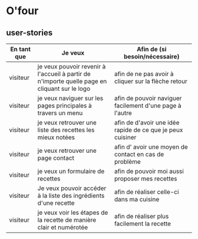 # O'four

## user-stories

| En tant que | Je veux | Afin de (si besoin/nécessaire) |
|--|--|--|
|visiteur|je veux pouvoir revenir à l'accueil à partir de n'importe quelle page en cliquant sur le logo|afin de ne pas avoir à cliquer sur la flèche retour|
|visiteur|je veux naviguer sur les pages principales à travers un menu|afin de pouvoir naviguer facilement d'une page à l'autre|
|visiteur|je veux retrouver une liste des  recettes les mieux notées|afin de d'avoir une idée rapide de  ce que je peux cuisiner
|visiteur|je veux retrouver une page contact  | afin d' avoir une moyen de contact en cas de problème|
|visiteur|je veux un formulaire de recettes|afin de pouvoir moi aussi proposer mes recettes
| visiteur | Je veux pouvoir accéder à la liste des ingrédients d'une recette | afin de réaliser celle-ci dans ma cuisine |
|visiteur|je veux voir les étapes de la recette de manière clair et numérotée|afin de réaliser plus facilement la recette|
